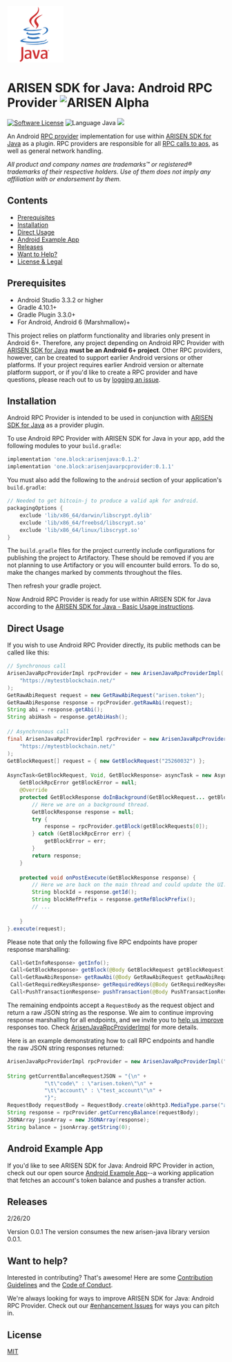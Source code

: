 ![Java Logo](img/java-logo.png)
# ARISEN SDK for Java: Android RPC Provider ![ARISEN Alpha](https://img.shields.io/badge/ARISEN-Alpha-blue.svg)

[![Software License](https://img.shields.io/badge/license-MIT-lightgrey.svg)](/./LICENSE)
![Language Java](https://img.shields.io/badge/Language-Java-yellow.svg)
![](https://img.shields.io/badge/Deployment%20Target-Android%206%2B-blue.svg)

An Android [RPC provider](https://github.com/ARISEN/arisen-java/tree/master#rpc-provider-protocol) implementation for use within [ARISEN SDK for Java](https://github.com/ARISENIO/arisen-java) as a plugin. RPC providers are responsible for all [RPC calls to aos](https://developers.arisen.io/arisen-aos/reference), as well as general network handling.

_All product and company names are trademarks™ or registered® trademarks of their respective holders. Use of them does not imply any affiliation with or endorsement by them._

## Contents

- [Prerequisites](#prerequisites)
- [Installation](#installation)
- [Direct Usage](#direct-usage)
- [Android Example App](#android-example-app)
- [Releases](#releases)
- [Want to Help?](#want-to-help)
- [License & Legal](#license)

## Prerequisites

* Android Studio 3.3.2 or higher
* Gradle 4.10.1+
* Gradle Plugin 3.3.0+
* For Android, Android 6 (Marshmallow)+

This project relies on platform functionality and libraries only present in Android 6+. Therefore, any project depending on Android RPC Provider with [ARISEN SDK for Java](https://github.com/ARISENIO/arisen-java) **must be an Android 6+ project**. Other RPC providers, however, can be created to support earlier Android versions or other platforms. If your project requires earlier Android version or alternate platform support, or if you'd like to create a RPC provider and have questions, please reach out to us by [logging an issue](/../../issues/new).

## Installation

Android RPC Provider is intended to be used in conjunction with [ARISEN SDK for Java](https://github.com/ARISENIO/arisen-java) as a provider plugin.

To use Android RPC Provider with ARISEN SDK for Java in your app, add the following modules to your `build.gradle`:

```groovy
implementation 'one.block:arisenjava:0.1.2'
implementation 'one.block:arisenjavarpcprovider:0.1.1'
```

You must also add the following to the `android` section of your application's `build.gradle`:

```groovy
// Needed to get bitcoin-j to produce a valid apk for android.
packagingOptions {
    exclude 'lib/x86_64/darwin/libscrypt.dylib'
    exclude 'lib/x86_64/freebsd/libscrypt.so'
    exclude 'lib/x86_64/linux/libscrypt.so'
}
```
The `build.gradle` files for the project currently include configurations for publishing the project to Artifactory.  These should be removed if you are not planning to use Artifactory or you will encounter build errors.  To do so, make the changes marked by comments throughout the files.

Then refresh your gradle project.

Now Android RPC Provider is ready for use within ARISEN SDK for Java according to the [ARISEN SDK for Java - Basic Usage instructions](https://github.com/ARISENIO/arisen-java/tree/master#basic-usage).

## Direct Usage

If you wish to use Android RPC Provider directly, its public methods can be called like this:

```java
// Synchronous call
ArisenJavaRpcProviderImpl rpcProvider = new ArisenJavaRpcProviderImpl(
    "https://mytestblockchain.net/"
);
GetRawAbiRequest request = new GetRawAbiRequest("arisen.token");
GetRawAbiResponse response = rpcProvider.getRawAbi(request);
String abi = response.getAbi();
String abiHash = response.getAbiHash();

// Asynchronous call
final ArisenJavaRpcProviderImpl rpcProvider = new ArisenJavaRpcProviderImpl(
    "https://mytestblockchain.net/"
);
GetBlockRequest[] request = { new GetBlockRequest("25260032") };

AsyncTask<GetBlockRequest, Void, GetBlockResponse> asyncTask = new AsyncTask<GetBlockRequest, Void, GetBlockResponse>() {
    GetBlockRpcError getBlockError = null;
    @Override
    protected GetBlockResponse doInBackground(GetBlockRequest... getBlockRequests) {
        // Here we are on a background thread.
        GetBlockResponse response = null;
        try {
            response = rpcProvider.getBlock(getBlockRequests[0]);
        } catch (GetBlockRpcError err) {
            getBlockError = err;
        }
        return response;
    }

    protected void onPostExecute(GetBlockResponse response) {
        // Here we are back on the main thread and could update the UI.
        String blockId = response.getId();
        String blockRefPrefix = response.getRefBlockPrefix();
        // ...

    }
}.execute(request);
```

Please note that only the following five RPC endpoints have proper response marshalling:

```java
 Call<GetInfoResponse> getInfo();
 Call<GetBlockResponse> getBlock(@Body GetBlockRequest getBlockRequest);
 Call<GetRawAbiResponse> getRawAbi(@Body GetRawAbiRequest getRawAbiRequest);
 Call<GetRequiredKeysResponse> getRequiredKeys(@Body GetRequiredKeysRequest getRequiredKeysRequest);
 Call<PushTransactionResponse> pushTransaction(@Body PushTransactionRequest pushTransactionRequest);
```

The remaining endpoints accept a `RequestBody` as the request object and return a raw JSON string as the response. We aim to continue improving response marshalling for all endpoints, and we invite you to [help us improve](https://github.com/ARISENIO/arisen-java-android-rpc-provider/issues/22) responses too. Check [ArisenJavaRpcProviderImpl](https://github.com/ARISENIO/arisen-java-android-rpc-provider/blob/master/arisenjavarpcprovider/src/main/java/labs/peeps/arisenjavarpcprovider/implementations/ArisenJavaRpcProviderImpl.java) for more details.

Here is an example demonstrating how to call RPC endpoints and handle the raw JSON string responses returned:

```java
ArisenJavaRpcProviderImpl rpcProvider = new ArisenJavaRpcProviderImpl("https://mytestblockchain.net/");

String getCurrentBalanceRequestJSON = "{\n" +
            "\t\"code\" : \"arisen.token\"\n" +
            "\t\"account\" : \"test_account\"\n" +
            "}";
RequestBody requestBody = RequestBody.create(okhttp3.MediaType.parse("application/json; charset=utf-8"), getCurrentBalanceRequestJSON);
String response = rpcProvider.getCurrencyBalance(requestBody);
JSONArray jsonArray = new JSONArray(response);
String balance = jsonArray.getString(0);
```

## Android Example App

If you'd like to see ARISEN SDK for Java: Android RPC Provider in action, check out our open source [Android Example App](https://github.com/ARISENIO/arisen-java-android-example-app)--a working application that fetches an account's token balance and pushes a transfer action.

## Releases

2/26/20

Version 0.0.1 The version consumes the new arisen-java library version 0.0.1.

## Want to help?

Interested in contributing? That's awesome! Here are some [Contribution Guidelines](./CONTRIBUTING.md) and the [Code of Conduct](./CONTRIBUTING.md#conduct).

We're always looking for ways to improve ARISEN SDK for Java: Android RPC Provider. Check out our [#enhancement Issues](/../../issues?q=is%3Aissue+is%3Aopen+label%3Aenhancement) for ways you can pitch in.

## License

[MIT](./LICENSE)
